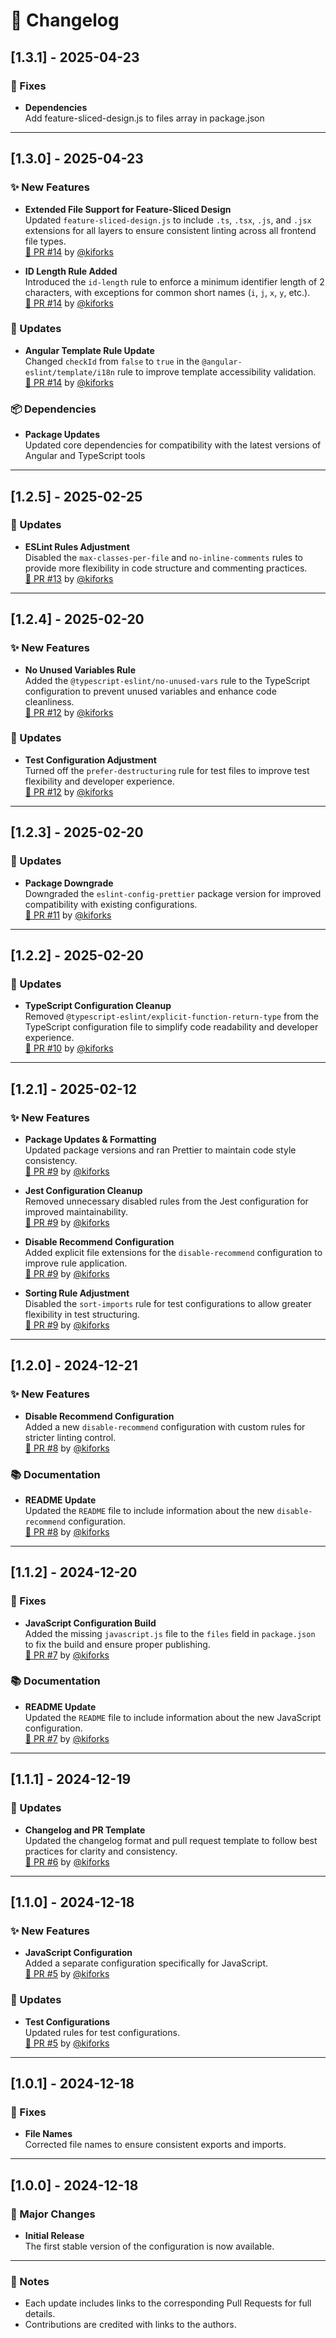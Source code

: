 # 📝 Changelog

## [1.3.1] - 2025-04-23

### 🐛 Fixes

- **Dependencies**  
  Add feature-sliced-design.js to files array in package.json

---

## [1.3.0] - 2025-04-23

### ✨ New Features

- **Extended File Support for Feature-Sliced Design**  
  Updated `feature-sliced-design.js` to include `.ts`, `.tsx`, `.js`, and `.jsx` extensions for all layers to ensure consistent linting across all frontend file types.  
  [🔗 PR #14](https://github.com/kiforks/eslint-config/pull/14) by [@kiforks](https://github.com/kiforks)

- **ID Length Rule Added**  
  Introduced the `id-length` rule to enforce a minimum identifier length of 2 characters, with exceptions for common short names (`i`, `j`, `x`, `y`, etc.).  
  [🔗 PR #14](https://github.com/kiforks/eslint-config/pull/14) by [@kiforks](https://github.com/kiforks)


### 🔄 Updates

- **Angular Template Rule Update**  
  Changed `checkId` from `false` to `true` in the `@angular-eslint/template/i18n` rule to improve template accessibility validation.  
  [🔗 PR #14](https://github.com/kiforks/eslint-config/pull/14) by [@kiforks](https://github.com/kiforks)


### 📦 Dependencies

- **Package Updates**  
  Updated core dependencies for compatibility with the latest versions of Angular and TypeScript tools

---

## [1.2.5] - 2025-02-25

### 🔄 Updates

- **ESLint Rules Adjustment**  
  Disabled the `max-classes-per-file` and `no-inline-comments` rules to provide more flexibility in code structure and commenting practices.  
  [🔗 PR #13](https://github.com/kiforks/eslint-config/pull/13) by [@kiforks](https://github.com/kiforks)

---

## [1.2.4] - 2025-02-20

### ✨ New Features

- **No Unused Variables Rule**  
  Added the `@typescript-eslint/no-unused-vars` rule to the TypeScript configuration to prevent unused variables and enhance code cleanliness.  
  [🔗 PR #12](https://github.com/kiforks/eslint-config/pull/12) by [@kiforks](https://github.com/kiforks)

### 🔄 Updates

- **Test Configuration Adjustment**  
  Turned off the `prefer-destructuring` rule for test files to improve test flexibility and developer experience.  
  [🔗 PR #12](https://github.com/kiforks/eslint-config/pull/12) by [@kiforks](https://github.com/kiforks)

---

## [1.2.3] - 2025-02-20

### 🔄 Updates

- **Package Downgrade**  
  Downgraded the `eslint-config-prettier` package version for improved compatibility with existing configurations.  
  [🔗 PR #11](https://github.com/kiforks/eslint-config/pull/11) by [@kiforks](https://github.com/kiforks)

---

## [1.2.2] - 2025-02-20

### 🔄 Updates

- **TypeScript Configuration Cleanup**  
  Removed `@typescript-eslint/explicit-function-return-type` from the TypeScript configuration file to simplify code readability and developer experience.  
  [🔗 PR #10](https://github.com/kiforks/eslint-config/pull/10) by [@kiforks](https://github.com/kiforks)

---

## [1.2.1] - 2025-02-12

### ✨ New Features

- **Package Updates & Formatting**  
  Updated package versions and ran Prettier to maintain code style consistency.  
  [🔗 PR #9](https://github.com/kiforks/eslint-config/pull/9) by [@kiforks](https://github.com/kiforks)

- **Jest Configuration Cleanup**  
  Removed unnecessary disabled rules from the Jest configuration for improved maintainability.  
  [🔗 PR #9](https://github.com/kiforks/eslint-config/pull/9) by [@kiforks](https://github.com/kiforks)

- **Disable Recommend Configuration**  
  Added explicit file extensions for the `disable-recommend` configuration to improve rule application.  
  [🔗 PR #9](https://github.com/kiforks/eslint-config/pull/9) by [@kiforks](https://github.com/kiforks)

- **Sorting Rule Adjustment**  
  Disabled the `sort-imports` rule for test configurations to allow greater flexibility in test structuring.  
  [🔗 PR #9](https://github.com/kiforks/eslint-config/pull/9) by [@kiforks](https://github.com/kiforks)

---

## [1.2.0] - 2024-12-21

### ✨ New Features

- **Disable Recommend Configuration**  
  Added a new `disable-recommend` configuration with custom rules for stricter linting control.  
  [🔗 PR #8](https://github.com/kiforks/eslint-config/pull/8) by [@kiforks](https://github.com/kiforks)

### 📚 Documentation

- **README Update**  
  Updated the `README` file to include information about the new `disable-recommend` configuration.  
  [🔗 PR #8](https://github.com/kiforks/eslint-config/pull/8) by [@kiforks](https://github.com/kiforks)

---

## [1.1.2] - 2024-12-20

### 🐛 Fixes

- **JavaScript Configuration Build**  
  Added the missing `javascript.js` file to the `files` field in `package.json` to fix the build and ensure proper publishing.  
  [🔗 PR #7](https://github.com/kiforks/stylelint-config/pull/7) by [@kiforks](https://github.com/kiforks)

### 📚 Documentation

- **README Update**  
  Updated the `README` file to include information about the new JavaScript configuration.  
  [🔗 PR #7](https://github.com/kiforks/stylelint-config/pull/7) by [@kiforks](https://github.com/kiforks)

---

## [1.1.1] - 2024-12-19

### 🔄 Updates

- **Changelog and PR Template**  
  Updated the changelog format and pull request template to follow best practices for clarity and consistency.  
  [🔗 PR #6](https://github.com/kiforks/stylelint-config/pull/6) by [@kiforks](https://github.com/kiforks)

---

## [1.1.0] - 2024-12-18

### ✨ New Features

- **JavaScript Configuration**  
  Added a separate configuration specifically for JavaScript.  
  [🔗 PR #5](https://github.com/kiforks/stylelint-config/pull/5) by [@kiforks](https://github.com/kiforks)

### 🔄 Updates

- **Test Configurations**  
  Updated rules for test configurations.  
  [🔗 PR #5](https://github.com/kiforks/stylelint-config/pull/5) by [@kiforks](https://github.com/kiforks)

---

## [1.0.1] - 2024-12-18

### 🐛 Fixes

- **File Names**  
  Corrected file names to ensure consistent exports and imports.

---

## [1.0.0] - 2024-12-18

### 🚀 Major Changes

- **Initial Release**  
  The first stable version of the configuration is now available.

---

### 📌 Notes

- Each update includes links to the corresponding Pull Requests for full details.
- Contributions are credited with links to the authors.
